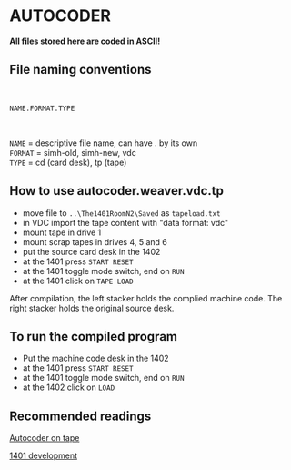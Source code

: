 # AUTOCODER 

**All files stored here are coded in ASCII!**

## File naming conventions
<br>

```NAME.FORMAT.TYPE```

<br>

```NAME``` = descriptive file name, can have . by its own<br>
```FORMAT``` = simh-old, simh-new, vdc<br>
```TYPE``` = cd (card desk), tp (tape)<br>

## How to use autocoder.weaver.vdc.tp
- move file to ```..\The1401RoomN2\Saved``` as ```tapeload.txt``` 
- in VDC import the tape content with "data format: vdc"
- mount tape in drive 1
- mount scrap tapes in drives 4, 5 and 6
- put the source card desk in the 1402
- at the 1401 press ```START RESET``` 
- at the 1401 toggle mode switch, end on ```RUN``` 
- at the 1401 click on ```TAPE LOAD``` 


After compilation, the left stacker holds the complied machine code. The right stacker holds the original source desk.<br>


## To run the compiled program

- Put the machine code desk in the 1402 <br> 
- at the 1401 press ```START RESET```
- at the 1401 toggle mode switch, end on ```RUN``` <br>
- at the 1402 click on ```LOAD``` <br>


## Recommended readings

[Autocoder on tape](https://bitsavers.org/pdf/ibm/1401/C24-3319-0_Autocoder_on_Tape_Laguage_Specifications_and_Operating_Procedures_Nov64.pdf)

[1401 development](https://bitsavers.org/pdf/ibm/1401/A24-1403-5_1401_Reference_Apr62.pdf)
